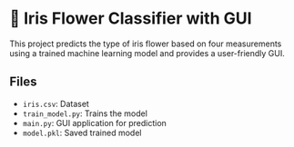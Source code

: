 # 🌸 Iris Flower Classifier with GUI

This project predicts the type of iris flower based on four measurements using a trained machine learning model and provides a user-friendly GUI.

## Files
- `iris.csv`: Dataset
- `train_model.py`: Trains the model
- `main.py`: GUI application for prediction
- `model.pkl`: Saved trained model
